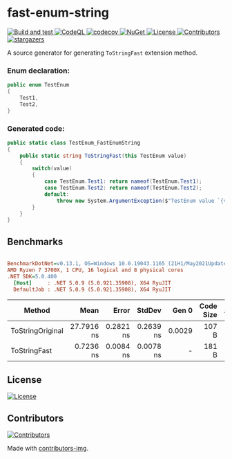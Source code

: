﻿<h1>
fast-enum-string
</h1>
<p align="left">
    <a href="https://github.com/petarpetrovt/fast-enum-string/actions?query=workflow%3ABuild" alt="Build and test">
        <img alt="Build and test" src="https://github.com/petarpetrovt/fast-enum-string/workflows/Build%20and%20test/badge.svg?branch=master" />
    </a>
    <a href="https://github.com/petarpetrovt/fast-enum-string/actions?query=workflow%3ACodeQL" alt="CodeQL">
        <img alt="CodeQL" src="https://github.com/petarpetrovt/fast-enum-string/workflows/CodeQL/badge.svg?branch=master" />
    </a>
    <a href="https://codecov.io/gh/petarpetrovt/fast-enum-string" alt="codecov">
        <img alt="codecov" src="https://codecov.io/gh/petarpetrovt/fast-enum-string/branch/master/graph/badge.svg?token=nzdk7N3iVY" />
    </a>
    <a href="https://www.nuget.org/packages/FastEnumString" alt="NuGet">
        <img alt="NuGet" src="https://img.shields.io/nuget/v/FastEnumString.svg" />
    </a>
    <a href="https://app.fossa.com/projects/git%2Bgithub.com%2Fpetarpetrovt%2Ffast-enum-string?ref=badge_shield" alt="License">
        <img alt="License" src="https://app.fossa.com/api/projects/git%2Bgithub.com%2Fpetarpetrovt%2Ffast-enum-string.svg?type=shield" />
    </a>
    <a href="https://github.com/petarpetrovt/fast-enum-string/graphs/contributors" alt="Contributors">
        <img alt="Contributors" src="https://img.shields.io/github/contributors/petarpetrovt/fast-enum-string?color=brightgreen" />
    </a>
    <a href="https://github.com/petarpetrovt/fast-enum-string/stargazers" alt="stargazers">
       <img alt="stargazers" src="https://img.shields.io/github/stars/petarpetrovt/fast-enum-string?color=brightgreen" />
    </a>
</p>

A source generator for generating `ToStringFast` extension method.

### Enum declaration:

```csharp
public enum TestEnum
{
    Test1,
    Test2,
}
```

### Generated code:

```csharp
public static class TestEnum_FastEnumString
{
    public static string ToStringFast(this TestEnum value)
    {
        switch(value)
        {
            case TestEnum.Test1: return nameof(TestEnum.Test1);
            case TestEnum.Test2: return nameof(TestEnum.Test2);
            default:
                throw new System.ArgumentException($"TestEnum value `{value}` is not supported in this context.", nameof(value));
        }
    }
}
```

## Benchmarks

``` ini

BenchmarkDotNet=v0.13.1, OS=Windows 10.0.19043.1165 (21H1/May2021Update)
AMD Ryzen 7 3700X, 1 CPU, 16 logical and 8 physical cores
.NET SDK=5.0.400
  [Host]     : .NET 5.0.9 (5.0.921.35908), X64 RyuJIT
  DefaultJob : .NET 5.0.9 (5.0.921.35908), X64 RyuJIT


```
|           Method |       Mean |     Error |    StdDev |  Gen 0 | Code Size | Allocated |
|----------------- |-----------:|----------:|----------:|-------:|----------:|----------:|
| ToStringOriginal | 27.7916 ns | 0.2821 ns | 0.2639 ns | 0.0029 |     107 B |      24 B |
|     ToStringFast |  0.7236 ns | 0.0084 ns | 0.0078 ns |      - |     181 B |         - |

## License
<a href="https://app.fossa.com/projects/git%2Bgithub.com%2Fpetarpetrovt%2Ffast-enum-string?ref=badge_large">
  <img alt="License" src="https://app.fossa.com/api/projects/git%2Bgithub.com%2Fpetarpetrovt%2Ffast-enum-string.svg?type=large" />
</a>

## Contributors
<a href="https://github.com/petarpetrovt/fast-enum-string/graphs/contributors">
  <img alt="Contributors" src="https://contributors-img.web.app/image?repo=petarpetrovt/fast-enum-string" />
</a>

Made with [contributors-img](https://contributors-img.web.app).
